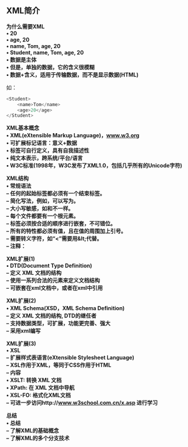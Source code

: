 ## XML简介

**为什么需要XML  
• 20  
• age, 20  
• name, Tom, age, 20  
• Student, name, Tom, age, 20  
• 数据是主体  
• 但是，单独的数据，它的含义很模糊  
• 数据+含义，适用于传输数据，而不是显示数据(HTML)**  

如：

```java
<Student>
    <name>Tom</name>
    <age>20</age>
</Student>
```



**XML基本概念**  
**• XML(eXtensible Markup Language)，www.w3.org**  
**• 可扩展标记语言：意义+数据**  
**• 标签可自行定义，具有自我描述性**  
**• 纯文本表示，跨系统/平台/语言**  
**• W3C标准(1998年，W3C发布了XML1.0，包括几乎所有的Unicode字符)**   



**XML结构**  
**• 常规语法**  
**– 任何的起始标签都必须有一个结束标签。**  
**– 简化写法，例如，<name></name>可以写为<name/>。**  
**– 大小写敏感，如<name>和<Name>不一样。**  
**– 每个文件都要有一个根元素。**  
**– 标签必须按合适的顺序进行嵌套，不可错位。**  
**– 所有的特性都必须有值，且在值的周围加上引号。**  
**– 需要转义字符，如“<”需要用\&lt;代替。**  
**– 注释：<!-- 注释内容 -->**  



**XML扩展(1)**  
**• DTD(Document Type Definition)**   
**– 定义 XML 文档的结构**  
**– 使用一系列合法的元素来定义文档结构**  
**– 可嵌套在xml文档中，或者在xml中引用**  



**XML扩展(2)**  
**• XML Schema(XSD，XML Schema Definition)**  
**– 定义 XML 文档的结构, DTD的继任者**  
**– 支持数据类型，可扩展，功能更完善、强大**  
**– 采用xml编写**  



**XML扩展(3)**  
**• XSL**  
**– 扩展样式表语言(eXtensible Stylesheet Language)**  
**– XSL作用于XML，等同于CSS作用于HTML**  
**– 内容**  
**• XSLT: 转换 XML 文档**  
**• XPath: 在 XML 文档中导航**  
**• XSL-FO: 格式化XML文档**  
**– 可进一步访问http://www.w3school.com.cn/x.asp 进行学习**  



**总结**  
**• 总结**  
**– 了解XML的基础概念**  
**– 了解XML的多个分支技术**  


